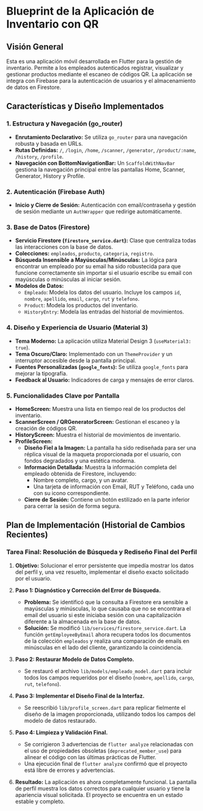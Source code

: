 # Blueprint de la Aplicación de Inventario con QR

## Visión General

Esta es una aplicación móvil desarrollada en Flutter para la gestión de inventario. Permite a los empleados autenticados registrar, visualizar y gestionar productos mediante el escaneo de códigos QR. La aplicación se integra con Firebase para la autenticación de usuarios y el almacenamiento de datos en Firestore.

## Características y Diseño Implementados

### 1. **Estructura y Navegación (go_router)**
   - **Enrutamiento Declarativo:** Se utiliza `go_router` para una navegación robusta y basada en URLs.
   - **Rutas Definidas:** `/`, `/login`, `/home`, `/scanner`, `/generator`, `/product/:name`, `/history`, `/profile`.
   - **Navegación con BottomNavigationBar:** Un `ScaffoldWithNavBar` gestiona la navegación principal entre las pantallas Home, Scanner, Generator, History y Profile.

### 2. **Autenticación (Firebase Auth)**
   - **Inicio y Cierre de Sesión:** Autenticación con email/contraseña y gestión de sesión mediante un `AuthWrapper` que redirige automáticamente.

### 3. **Base de Datos (Firestore)**
   - **Servicio Firestore (`firestore_service.dart`):** Clase que centraliza todas las interacciones con la base de datos.
   - **Colecciones:** `empleados`, `producto`, `categoria`, `registro`.
   - **Búsqueda Insensible a Mayúsculas/Minúsculas:** La lógica para encontrar un empleado por su email ha sido robustecida para que funcione correctamente sin importar si el usuario escribe su email con mayúsculas o minúsculas al iniciar sesión.
   - **Modelos de Datos:**
     - `Empleado`: Modela los datos del usuario. Incluye los campos `id`, `nombre`, `apellido`, `email`, `cargo`, `rut` y `telefono`.
     - `Product`: Modela los productos del inventario.
     - `HistoryEntry`: Modela las entradas del historial de movimientos.

### 4. **Diseño y Experiencia de Usuario (Material 3)**
   - **Tema Moderno:** La aplicación utiliza Material Design 3 (`useMaterial3: true`).
   - **Tema Oscuro/Claro:** Implementado con un `ThemeProvider` y un interruptor accesible desde la pantalla principal.
   - **Fuentes Personalizadas (`google_fonts`):** Se utiliza `google_fonts` para mejorar la tipografía.
   - **Feedback al Usuario:** Indicadores de carga y mensajes de error claros.

### 5. **Funcionalidades Clave por Pantalla**
   - **HomeScreen:** Muestra una lista en tiempo real de los productos del inventario.
   - **ScannerScreen / QRGeneratorScreen:** Gestionan el escaneo y la creación de códigos QR.
   - **HistoryScreen:** Muestra el historial de movimientos de inventario.
   - **ProfileScreen:**
     - **Diseño Fiel a la Imagen:** La pantalla ha sido rediseñada para ser una réplica visual de la maqueta proporcionada por el usuario, con fondos degradados y una estética moderna.
     - **Información Detallada:** Muestra la información completa del empleado obtenida de Firestore, incluyendo:
       - Nombre completo, cargo, y un avatar.
       - Una tarjeta de información con Email, RUT y Teléfono, cada uno con su icono correspondiente.
     - **Cierre de Sesión:** Contiene un botón estilizado en la parte inferior para cerrar la sesión de forma segura.

## Plan de Implementación (Historial de Cambios Recientes)

### Tarea Final: Resolución de Búsqueda y Rediseño Final del Perfil

1.  **Objetivo:** Solucionar el error persistente que impedía mostrar los datos del perfil y, una vez resuelto, implementar el diseño exacto solicitado por el usuario.

2.  **Paso 1: Diagnóstico y Corrección del Error de Búsqueda.**
    - **Problema:** Se identificó que la consulta a Firestore era sensible a mayúsculas y minúsculas, lo que causaba que no se encontrara el email del usuario si este iniciaba sesión con una capitalización diferente a la almacenada en la base de datos.
    - **Solución:** Se modificó `lib/services/firestore_service.dart`. La función `getEmployeeByEmail` ahora recupera todos los documentos de la colección `empleados` y realiza una comparación de emails en minúsculas en el lado del cliente, garantizando la coincidencia.

3.  **Paso 2: Restaurar Modelo de Datos Completo.**
    - Se restauró el archivo `lib/models/empleado_model.dart` para incluir todos los campos requeridos por el diseño (`nombre`, `apellido`, `cargo`, `rut`, `telefono`).

4.  **Paso 3: Implementar el Diseño Final de la Interfaz.**
    - Se reescribió `lib/profile_screen.dart` para replicar fielmente el diseño de la imagen proporcionada, utilizando todos los campos del modelo de datos restaurado.

5.  **Paso 4: Limpieza y Validación Final.**
    - Se corrigieron 3 advertencias de `flutter analyze` relacionadas con el uso de propiedades obsoletas (`deprecated_member_use`) para alinear el código con las últimas prácticas de Flutter.
    - Una ejecución final de `flutter analyze` confirmó que el proyecto está libre de errores y advertencias.

6.  **Resultado:** La aplicación es ahora completamente funcional. La pantalla de perfil muestra los datos correctos para cualquier usuario y tiene la apariencia visual solicitada. El proyecto se encuentra en un estado estable y completo.
